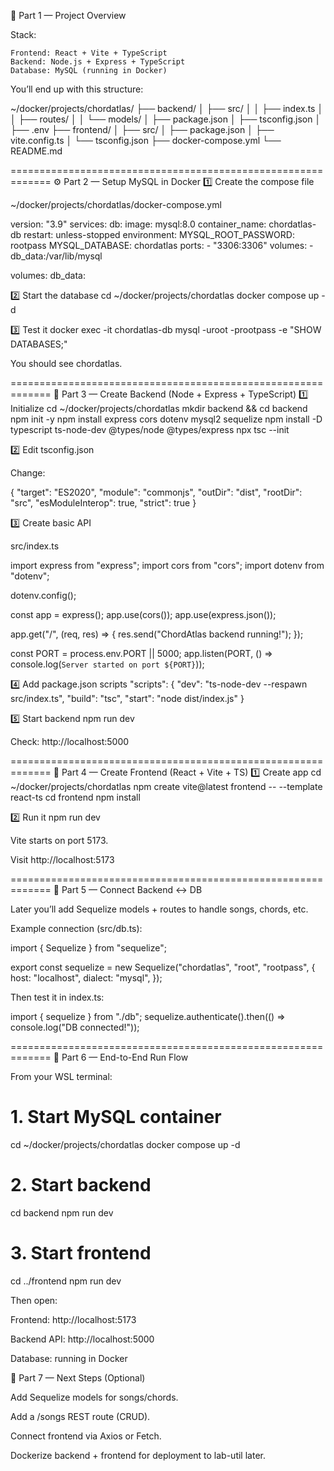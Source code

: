 🧱 Part 1 — Project Overview

Stack:

    Frontend: React + Vite + TypeScript
    Backend: Node.js + Express + TypeScript
    Database: MySQL (running in Docker)

You’ll end up with this structure:

~/docker/projects/chordatlas/
├── backend/
│   ├── src/
│   │   ├── index.ts
│   │   ├── routes/
│   │   └── models/
│   ├── package.json
│   ├── tsconfig.json
│   ├── .env
├── frontend/
│   ├── src/
│   ├── package.json
│   ├── vite.config.ts
│   └── tsconfig.json
├── docker-compose.yml
└── README.md

=============================================================
⚙️ Part 2 — Setup MySQL in Docker
1️⃣ Create the compose file

~/docker/projects/chordatlas/docker-compose.yml

version: "3.9"
services:
  db:
    image: mysql:8.0
    container_name: chordatlas-db
    restart: unless-stopped
    environment:
      MYSQL_ROOT_PASSWORD: rootpass
      MYSQL_DATABASE: chordatlas
    ports:
      - "3306:3306"
    volumes:
      - db_data:/var/lib/mysql

volumes:
  db_data:

2️⃣ Start the database
cd ~/docker/projects/chordatlas
docker compose up -d

3️⃣ Test it
docker exec -it chordatlas-db mysql -uroot -prootpass -e "SHOW DATABASES;"

You should see chordatlas.

=============================================================
🧠 Part 3 — Create Backend (Node + Express + TypeScript)
1️⃣ Initialize
cd ~/docker/projects/chordatlas
mkdir backend && cd backend
npm init -y
npm install express cors dotenv mysql2 sequelize
npm install -D typescript ts-node-dev @types/node @types/express
npx tsc --init

2️⃣ Edit tsconfig.json

Change:

{
  "target": "ES2020",
  "module": "commonjs",
  "outDir": "dist",
  "rootDir": "src",
  "esModuleInterop": true,
  "strict": true
}

3️⃣ Create basic API

src/index.ts

import express from "express";
import cors from "cors";
import dotenv from "dotenv";

dotenv.config();

const app = express();
app.use(cors());
app.use(express.json());

app.get("/", (req, res) => {
  res.send("ChordAtlas backend running!");
});

const PORT = process.env.PORT || 5000;
app.listen(PORT, () => console.log(`Server started on port ${PORT}`));

4️⃣ Add package.json scripts
"scripts": {
  "dev": "ts-node-dev --respawn src/index.ts",
  "build": "tsc",
  "start": "node dist/index.js"
}

5️⃣ Start backend
npm run dev


Check: http://localhost:5000

=============================================================
🎨 Part 4 — Create Frontend (React + Vite + TS)
1️⃣ Create app
cd ~/docker/projects/chordatlas
npm create vite@latest frontend -- --template react-ts
cd frontend
npm install

2️⃣ Run it
npm run dev


Vite starts on port 5173.

Visit http://localhost:5173

=============================================================
🔗 Part 5 — Connect Backend ↔ DB

Later you’ll add Sequelize models + routes to handle songs, chords, etc.

Example connection (src/db.ts):

import { Sequelize } from "sequelize";

export const sequelize = new Sequelize("chordatlas", "root", "rootpass", {
  host: "localhost",
  dialect: "mysql",
});


Then test it in index.ts:

import { sequelize } from "./db";
sequelize.authenticate().then(() => console.log("DB connected!"));

=============================================================
🚀 Part 6 — End-to-End Run Flow

From your WSL terminal:

# 1. Start MySQL container
cd ~/docker/projects/chordatlas
docker compose up -d

# 2. Start backend
cd backend
npm run dev

# 3. Start frontend
cd ../frontend
npm run dev


Then open:

Frontend: http://localhost:5173

Backend API: http://localhost:5000

Database: running in Docker

🧭 Part 7 — Next Steps (Optional)

Add Sequelize models for songs/chords.

Add a /songs REST route (CRUD).

Connect frontend via Axios or Fetch.

Dockerize backend + frontend for deployment to lab-util later.